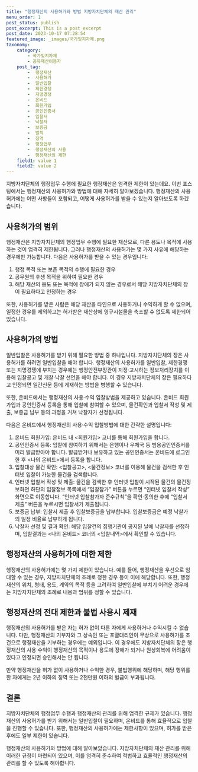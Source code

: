 ```yaml
---
title: "행정재산의 사용허가와 방법 지방자치단체의 재산 관리"
menu_order: 1
post_status: publish
post_excerpt: This is a post excerpt
post_date: 2023-10-17 07:28:54
featured_image: _images/국가및지자체.png
taxonomy:
    category:
        - 국가및지자체
        - 공유재산이용자
    post_tag:
        -  행정재산
        -  사용허가
        -  일반입찰
        -  제한경쟁
        -  지명경쟁
        -  온비드
        -  회원가입
        -  공인인증서
        -  입찰서
        -  낙찰자
        -  보증금
        -  벌칙
        -  징역
        -  행정업무
        -  행정재산의 사용
        -  행정재산의 제한
    field1: value 1
    field2: value 2
---
```



지방자치단체의 행정업무 수행에 필요한 행정재산은 엄격한 제한이 있는데요. 이번 포스팅에서는 행정재산의 사용허가와 방법에 대해 자세히 알아보겠습니다. 행정재산의 사용허가에는 어떤 사항들이 포함되고, 어떻게 사용허가를 받을 수 있는지 알아보도록 하겠습니다.

## 사용허가의 범위

행정재산은 지방자치단체의 행정업무 수행에 필요한 재산으로, 다른 용도나 목적에 사용하는 것이 엄격히 제한됩니다. 그러나 행정재산의 사용허가는 몇 가지 사유에 해당하는 경우에만 가능합니다. 다음은 사용허가를 받을 수 있는 경우입니다:

1. 행정 목적 또는 보존 목적의 수행에 필요한 경우
2. 공무원의 후생 목적을 위하여 필요한 경우
3. 해당 재산의 용도 또는 목적에 장애가 되지 않는 경우로서 해당 지방자치단체의 장이 필요하다고 인정하는 경우

또한, 사용허가를 받은 사람은 해당 재산을 타인으로 사용하거나 수익하게 할 수 없으며, 일정한 경우를 제외하고는 허가받은 재산상에 영구시설물을 축조할 수 없도록 제한되어 있습니다.

## 사용허가의 방법

일반입찰은 사용허가를 받기 위해 필요한 방법 중 하나입니다. 지방자치단체의 장은 사용허가를 하려면 일반입찰을 해야 합니다. 행정재산의 사용허가를 일반입찰, 제한경쟁 또는 지명경쟁에 부치는 경우에는 행정안전부장관이 지정·고시하는 정보처리장치를 이용해 입찰공고 및 개찰·낙찰 선언을 해야 합니다. 이 경우 지방자치단체의 장은 필요하다고 인정되면 일간신문 등에 게재하는 방법을 병행할 수 있습니다.

또한, 온비드에서는 행정재산의 사용·수익 입찰방법을 제공하고 있습니다. 온비드 회원가입과 공인인증서 등록을 통해 입찰에 참여할 수 있으며, 물건확인과 입찰서 작성 및 제출, 보증금 납부 등의 과정을 거쳐 낙찰자가 선정됩니다.

다음은 온비드에서 행정재산의 사용·수익 입찰방법에 대한 간략한 설명입니다:

1. 온비드 회원가입: 온비드 내 <회원가입> 코너를 통해 회원가입을 합니다.
2. 공인인증서 등록: 입찰에 참여하기 위해서는 은행이나 우체국 등 범용공인인증서를 미리 발급받아야 합니다. 발급받거나 보유하고 있는 공인인증서는 온비드에 로그인 한 후 <나의 온비드>에서 등록을 합니다.
3. 입찰대상 물건 확인: <입찰공고>, <물건정보> 코너를 이용해 물건을 검색한 후 인터넷 입찰이 가능한 물건을 검색합니다.
4. 인터넷 입찰서 작성 및 제출: 물건을 검색한 후 인터넷 입찰이 시작된 물건의 물건정보화면 하단의 입찰정보 목록에서 “입찰참가” 버튼을 누르면 “인터넷 입찰서 작성” 화면으로 이동합니다. “인터넷 입찰참가자 준수규칙”을 확인·동의한 후에 “입찰서 제출” 버튼을 누르시면 입찰서가 제출됩니다.
5. 보증금 납부: 입찰서 제출 후 입찰보증금을 납부합니다. 입찰보증금은 예정 낙찰가의 일정 비율로 납부하게 됩니다.
6. 낙찰자 선정 및 결과 확인: 해당 입찰건의 집행기관이 공지된 날에 낙찰자를 선정하며, 입찰결과는 <나의 온비드> 코너의 <입찰내역>에서 확인할 수 있습니다.

## 행정재산의 사용허가에 대한 제한

행정재산의 사용허가에는 몇 가지 제한이 있습니다. 예를 들어, 행정재산을 우선으로 임대할 수 있는 경우, 지방자치단체의 조례로 정한 경우 등이 이에 해당합니다. 또한, 행정재산의 위치, 형태, 용도, 계약의 목적 등을 고려하여 일반입찰에 부치기 어려운 경우에는 지방자치단체의 조례로 내용과 범위를 정할 수 있습니다.

## 행정재산의 전대 제한과 불법 사용시 제재

행정재산의 사용허가를 받은 자는 허가 없이 다른 자에게 사용하거나 수익시킬 수 없습니다. 다만, 행정재산의 기부자와 그 상속인 또는 포괄대리인이 무상으로 사용허가를 조건으로 행정재산을 기부하는 경우에는 예외입니다. 이 경우에도 지방자치단체의 장은 행정재산의 사용·수익이 행정재산의 목적이나 용도에 장애가 되거나 원상회복에 어려움이 있다고 인정되면 승인해서는 안 됩니다.

만약 행정재산을 허가 없이 사용하거나 수익한 경우, 불법행위에 해당하며, 해당 행위를 한 자에게는 2년 이하의 징역 또는 2천만원 이하의 벌금이 부과됩니다.

## 결론

지방자치단체의 행정업무 수행과 행정재산의 관리를 위해 엄격한 규제가 있습니다. 행정재산의 사용허가를 받기 위해서는 일반입찰이 필요하며, 온비드를 통해 효율적으로 입찰을 진행할 수 있습니다. 또한, 행정재산의 사용허가에는 제한사항이 있으며, 허가를 받은 후에도 일부 제한이 있습니다.

행정재산의 사용허가와 방법에 대해 알아보았습니다. 지방자치단체의 재산 관리를 위해 이러한 규정이 마련되어 있으며, 이를 엄격히 준수하여 적법하고 효율적인 행정재산의 관리를 할 수 있도록 해야합니다.
